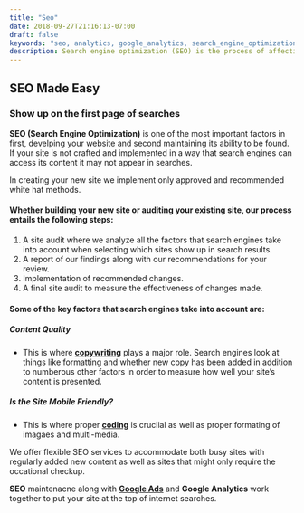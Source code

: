 ```yaml
---
title: "Seo"
date: 2018-09-27T21:16:13-07:00
draft: false
keywords: "seo, analytics, google_analytics, search_engine_optimization, advertising, google, google_search, search_engine, website, web_page, visibility"
description: Search engine optimization (SEO) is the process of affecting the visibility of a website or a web page in a search engine's unpaid results—often referred to as "natural," "organic," or "earned" results.
---
```

[1]: /services/google-ads
[2]: /services/copywriting
[3]: /services/coding
## SEO Made Easy

### Show up on the first page of searches

**SEO (Search Engine Optimization)** is one of the most important factors in first, develping your website and second maintaining its ability to be found.
If your site is not crafted and implemented in a way that search engines can access its content it may not appear in searches.

In creating your new site we implement only approved and recommended white hat methods.

#### Whether building your new site or auditing your existing site, our process entails the following steps:

1. A site audit where we analyze all the factors that search engines take into account when selecting which sites show up in search results.
2. A report of our findings along with our recommendations for your review.
3. Implementation of recommended changes.
4. A final site audit to measure the effectiveness of changes made.

#### Some of the key factors that search engines take into account are:

##### *Content Quality*
* This is where  **[copywriting][2]**  plays a major role.  Search engines look at things like formatting and whether new copy has been added in addition to numberous  other factors in order to measure how well your site’s content is presented.

##### *Is the Site Mobile Friendly?*
* This is where proper **[coding][3]** is cruciial as well as proper formating of imagaes and multi-media.

We offer flexible SEO services to accommodate both busy sites with regularly added new content as well as sites that might only require the occational checkup.

**SEO** maintenacne along with **[Google Ads][1]** and **Google Analytics** work together to put your site at the top of internet searches.
